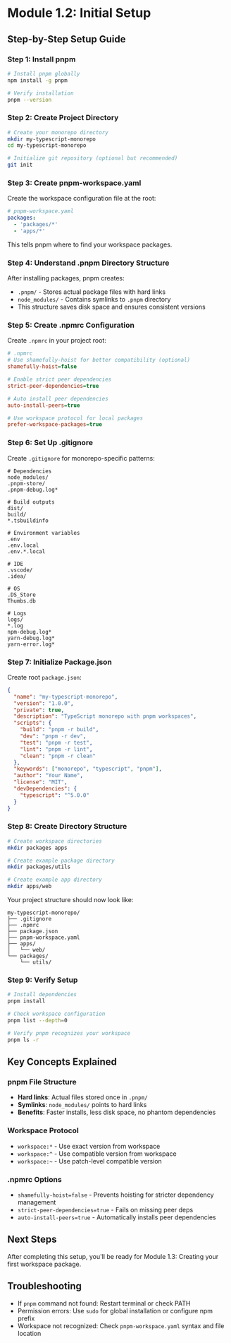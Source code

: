 # Module 1.2: Initial Setup

## Step-by-Step Setup Guide

### Step 1: Install pnpm
```bash
# Install pnpm globally
npm install -g pnpm

# Verify installation
pnpm --version
```

### Step 2: Create Project Directory
```bash
# Create your monorepo directory
mkdir my-typescript-monorepo
cd my-typescript-monorepo

# Initialize git repository (optional but recommended)
git init
```

### Step 3: Create pnpm-workspace.yaml
Create the workspace configuration file at the root:

```yaml
# pnpm-workspace.yaml
packages:
  - 'packages/*'
  - 'apps/*'
```

This tells pnpm where to find your workspace packages.

### Step 4: Understand .pnpm Directory Structure
After installing packages, pnpm creates:
- `.pnpm/` - Stores actual package files with hard links
- `node_modules/` - Contains symlinks to `.pnpm` directory
- This structure saves disk space and ensures consistent versions

### Step 5: Create .npmrc Configuration
Create `.npmrc` in your project root:

```ini
# .npmrc
# Use shamefully-hoist for better compatibility (optional)
shamefully-hoist=false

# Enable strict peer dependencies
strict-peer-dependencies=true

# Auto install peer dependencies
auto-install-peers=true

# Use workspace protocol for local packages
prefer-workspace-packages=true
```

### Step 6: Set Up .gitignore
Create `.gitignore` for monorepo-specific patterns:

```gitignore
# Dependencies
node_modules/
.pnpm-store/
.pnpm-debug.log*

# Build outputs
dist/
build/
*.tsbuildinfo

# Environment variables
.env
.env.local
.env.*.local

# IDE
.vscode/
.idea/

# OS
.DS_Store
Thumbs.db

# Logs
logs/
*.log
npm-debug.log*
yarn-debug.log*
yarn-error.log*
```

### Step 7: Initialize Package.json
Create root `package.json`:

```json
{
  "name": "my-typescript-monorepo",
  "version": "1.0.0",
  "private": true,
  "description": "TypeScript monorepo with pnpm workspaces",
  "scripts": {
    "build": "pnpm -r build",
    "dev": "pnpm -r dev",
    "test": "pnpm -r test",
    "lint": "pnpm -r lint",
    "clean": "pnpm -r clean"
  },
  "keywords": ["monorepo", "typescript", "pnpm"],
  "author": "Your Name",
  "license": "MIT",
  "devDependencies": {
    "typescript": "^5.0.0"
  }
}
```

### Step 8: Create Directory Structure
```bash
# Create workspace directories
mkdir packages apps

# Create example package directory
mkdir packages/utils

# Create example app directory  
mkdir apps/web
```

Your project structure should now look like:
```
my-typescript-monorepo/
├── .gitignore
├── .npmrc
├── package.json
├── pnpm-workspace.yaml
├── apps/
│   └── web/
└── packages/
    └── utils/
```

### Step 9: Verify Setup
```bash
# Install dependencies
pnpm install

# Check workspace configuration
pnpm list --depth=0

# Verify pnpm recognizes your workspace
pnpm ls -r
```

## Key Concepts Explained

### pnpm File Structure
- **Hard links**: Actual files stored once in `.pnpm/`
- **Symlinks**: `node_modules/` points to hard links
- **Benefits**: Faster installs, less disk space, no phantom dependencies

### Workspace Protocol
- `workspace:*` - Use exact version from workspace
- `workspace:^` - Use compatible version from workspace  
- `workspace:~` - Use patch-level compatible version

### .npmrc Options
- `shamefully-hoist=false` - Prevents hoisting for stricter dependency management
- `strict-peer-dependencies=true` - Fails on missing peer deps
- `auto-install-peers=true` - Automatically installs peer dependencies

## Next Steps
After completing this setup, you'll be ready for Module 1.3: Creating your first workspace package.

## Troubleshooting
- If `pnpm` command not found: Restart terminal or check PATH
- Permission errors: Use `sudo` for global installation or configure npm prefix
- Workspace not recognized: Check `pnpm-workspace.yaml` syntax and file location